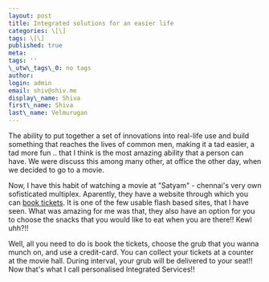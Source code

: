 ```yaml
---
layout: post
title: Integrated solutions for an easier life
categories: \[\]
tags: \[\]
published: true
meta:
tags: ''
\_utw\_tags\_0: no tags
author:
login: admin
email: shiv@shiv.me
display\_name: Shiva
first\_name: Shiva
last\_name: Velmurugan
---
```


The ability to put together a set of innovations into real-life use and build something that reaches the lives of common men, making it a tad easier, a tad more fun .. that I think is the most amazing ability that a person can have. We were discuss this among many other, at office the other day, when we decided to go to a movie. 

Now, I have this habit of watching a movie at "Satyam" - chennai's very own sofisticated multiplex. Aparently, they have a website through which you can [book tickets][0]. It is one of the few usable flash based sites, that I have seen. What was amazing for me was that, they also have an option for you to choose the snacks that you would like to eat when you are there!! Kewl uhh?!!

Well, all you need to do is book the tickets, choose the grub that you wanna munch on, and use a credit-card. You can collect your tickets at a counter at the movie hall. During interval, your grub will be delivered to your seat!! Now that's what I call personalised Integrated Services!!


[0]: http://thecinema.in